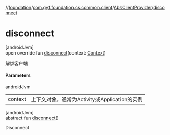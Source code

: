 //[foundation](../../../index.md)/[com.gyf.foundation.cs.common.client](../index.md)/[AbsClientProvider](index.md)/[disconnect](disconnect.md)

# disconnect

[androidJvm]\
open override fun [disconnect](disconnect.md)(context: [Context](https://developer.android.com/reference/kotlin/android/content/Context.html))

解绑客户端

#### Parameters

androidJvm

| | |
|---|---|
| context | 上下文对象，通常为Activity或Application的实例 |

[androidJvm]\
abstract fun [disconnect](disconnect.md)()

Disconnect